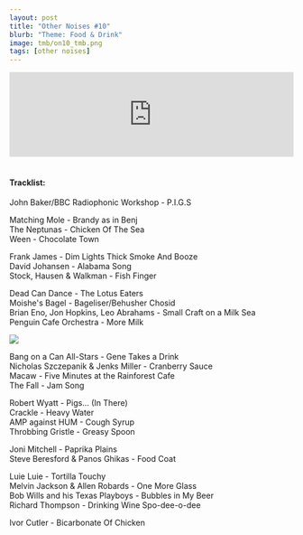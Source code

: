 ```yaml
---
layout: post
title: "Other Noises #10"
blurb: "Theme: Food & Drink"
image: tmb/on10_tmb.png
tags: [other noises]
---
```



<iframe scrolling="no" id="hearthis_at_track_3028510" width="100%" height="150" src="https://hearthis.at/embed/3028510/transparent_black/?hcolor=&color=&style=2&block_size=2&block_space=1&background=1&waveform=0&cover=0&autoplay=0&css=" frameborder="0" allowtransparency allow="autoplay"><p>Listen to <a href="https://hearthis.at/zerocc/other-noises-10-261217-food-drink/" target="_blank">Other Noises #10 (26/12/17) - FOOD & DRINK</a> <span>by</span><a href="https://hearthis.at/zerocc/" target="_blank" >Zero</a> <span>on</span> <a href="https://hearthis.at/" target="_blank">hearthis.at</a></p></iframe>
&nbsp;

#### Tracklist:

John Baker/BBC Radiophonic Workshop - P.I.G.S  

Matching Mole - Brandy as in Benj  
The Neptunas - Chicken Of The Sea  
Ween - Chocolate Town

Frank James - Dim Lights Thick Smoke And Booze  
David Johansen - Alabama Song  
Stock, Hausen & Walkman - Fish Finger

Dead Can Dance - The Lotus Eaters  
Moishe's Bagel - Bageliser/Behusher Chosid  
Brian Eno, Jon Hopkins, Leo Abrahams - Small Craft on a Milk Sea  
Penguin Cafe Orchestra - More Milk

![](https://lh3.googleusercontent.com/1aCh7DOHpfhrOVHcFyU3dNJcMOAx65LpJX-yFXcoWoX3ZJykw6TYblR4HwzE513sIHG4vEv_Lqr8438-WuOrZsiuV_VXzFo_G2PVB2RzbDjhPL5FU8C-zMR76qut2vcHK4sgvp46enGRvDOXi6foPTg-LSwEfiDY_EyeCEJbzMcGelzyqRalfaZyZ_ParTON3CYCr2vtGAYD4nh_Ylp7DM4rlQF_xttpMzPgbzUAReuJgPE6ZK3dQcCvxu7H5btwbehAhJS2nZ-YYMK7-oQTQP-ZVxVDXHAT6JvGc7ldwNwKmHqaliANmDIX_z8IpLzGYVPipZi2ucv8sPlgXxzf41bqIJw8DR_WkC3Vs5Pv5ubzv6FaGITZ-OtmbXOmTY51gPZQar2oYqdx13B3VakNi2EBQzvOkfLmWJsG5jnUXgWqxBj0FB6saqsCbDdHNRKqCUZ9PSDOE4b7netTHyum-52KYzVjeXgPa2CXGiFvWeGJXWbRkotWwj4rCAj06CBnb9SlyEubLCqtZg3P5wYZ2mXjLUJRt2I_YVM9aYlHumIeoXPZICuUEb6VhOIbkZodjdwj-GlIbc2agWYioZIbjht22VegFBZVEfPAu83l8CsmjW2Sv25FrtnBGrt874g4w-bmAG3li0GLryO5b9a748B5=s600-no)

Bang on a Can All-Stars - Gene Takes a Drink  
Nicholas Szczepanik & Jenks Miller - Cranberry Sauce  
Macaw - Five Minutes at the Rainforest Cafe  
The Fall - Jam Song

Robert Wyatt - Pigs... (In There)  
Crackle - Heavy Water  
AMP against HUM - Cough Syrup  
Throbbing Gristle - Greasy Spoon

Joni Mitchell - Paprika Plains  
Steve Beresford & Panos Ghikas - Food Coat

Luie Luie - Tortilla Touchy  
Melvin Jackson & Allen Robards - One More Glass  
Bob Wills and his Texas Playboys - Bubbles in My Beer  
Richard Thompson - Drinking Wine Spo-dee-o-dee

Ivor Cutler - Bicarbonate Of Chicken
